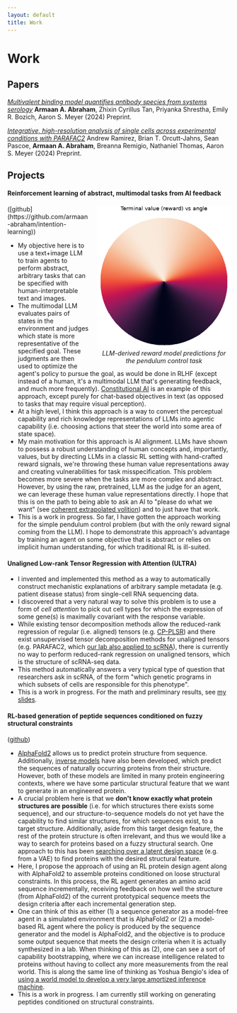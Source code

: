 ```yaml
---
layout: default
title: Work
---
```


# Work

## Papers

*[Multivalent binding model quantifies antibody species from systems
serology](https://www.biorxiv.org/content/10.1101/2024.07.05.602296v1)* __Armaan A.
Abraham__, Zhixin Cyrillus Tan, Priyanka Shrestha, Emily R. Bozich, Aaron S. Meyer (2024) Preprint.

_[Integrative, high-resolution analysis of single cells across experimental
conditions with
PARAFAC2](https://www.biorxiv.org/content/10.1101/2024.07.29.605698v1)_ Andrew
Ramirez, Brian T. Orcutt-Jahns, Sean Pascoe, __Armaan A. Abraham__, Breanna Remigio,
Nathaniel Thomas, Aaron S. Meyer (2024) Preprint.

## Projects

#### **Reinforcement learning of abstract, multimodal tasks from AI feedback**

<div style="float: right; margin-left: 20px; max-width: 300px">  
<img src="/assets/images/terminal_model.png" alt="Reward model visualization">
<figcaption style="text-align: center; font-style: italic;">LLM-derived reward model predictions for the pendulum control task</figcaption>
</div>
([github](https://github.com/armaan-abraham/intention-learning))

- My objective here is to use a text+image LLM to train agents to perform
abstract, arbitrary tasks that can be specified with human-interpretable text
and images.
- The multimodal LLM evaluates pairs of states in the environment and judges
which state is more representative of the specified goal. These judgments are
then used to optimize the agent's policy to pursue the goal, as would be done in
RLHF (except instead of a human, it's a multimodal LLM that's generating
feedback, and much more frequently). [Constitutional
AI](https://arxiv.org/abs/2212.08073) is an example of this approach, except
purely for chat-based objectives in text (as opposed to tasks that may require
visual perception).
- At a high level, I think this approach is a way to convert the perceptual
capability and rich knowledge representations of LLMs into agentic capability (i.e.
choosing actions that steer the world into some area of state space).
- My main motivation for this approach is AI alignment. LLMs have shown to
possess a robust understanding of human concepts and, importantly, values, but
by directing LLMs in a classic RL setting with hand-crafted reward signals,
we're throwing these human value representations away and creating
vulnerabilities for task misspecification. This problem becomes more severe when
the tasks are more complex and abstract. However, by using the raw, pretrained,
LLM as the judge for an agent, we can leverage these human value representations
directly. I hope that this is on the path to being able to ask an AI to "please
do what we want" (see [coherent extrapolated
volition](https://intelligence.org/files/CEV.pdf)) and to just have that work.
- This is a work in progress. So far, I have gotten the approach working for the
simple pendulum control problem (but with the only reward signal coming from the
LLM). I hope to demonstrate this approach's advantage by training an agent on
some objective that is abstract or relies on implicit human understanding, for
which traditional RL is ill-suited.

#### **Unaligned Low-rank Tensor Regression with Attention (ULTRA)**

- I invented and implemented this method as a way to automatically construct
mechanistic explanations of arbitrary sample metadata (e.g. patient disease
status) from single-cell RNA sequencing data.
- I discovered that a very natural way to solve this problem is to use a form of
*cell attention* to pick out cell types for which the expression of some gene(s) is maximally
covariant with the response variable.
- While existing tensor decomposition methods allow the reduced-rank
regression of regular (i.e. aligned) tensors (e.g.
[CP-PLSR](https://www.semanticscholar.org/paper/Multiway-calibration.-Multilinear-PLS-Bro/5d7a1f4c37d36b804183d4240a304d1539cf5551))
and there exist unsupervised tensor decomposition methods for unaligned
tensors (e.g. PARAFAC2, which [our lab also applied to
scRNA](https://www.biorxiv.org/content/10.1101/2024.07.29.605698v1)), there
is currently no way to perform reduced-rank regression on unaligned tensors,
which is the structure of scRNA-seq data.
- This method automatically answers a very typical type of question that
researchers ask in scRNA, of the form "which genetic programs in which subsets
of cells are responsible for this phenotype".
- This is a work in progress. For the math and preliminary results, see [my
slides](/assets/mm-presentation.key).

#### **RL-based generation of peptide sequences conditioned on fuzzy structural constraints**
([github](https://github.com/armaan-abraham/Qres))
- [AlphaFold2](https://www.nature.com/articles/s41586-021-03819-2) allows us to
predict protein structure from sequence. Additionally, [inverse
models](https://www.biorxiv.org/content/10.1101/2022.04.10.487779v2) have also
been developed, which predict the sequences of naturally occurring proteins from
their structure. However, both of these models are limited in many protein
engineering contexts, where we have some particular structural feature that we
want to generate in an engineered protein. 
- A crucial problem here is that we __don't know exactly what protein structures
are possible__ (i.e. for which structures there exists some sequence), and our
structure-to-sequence models do not yet have the capability to find similar
structures, for which sequences exist, to a target structure. Additionally,
aside from this target design feature, the rest of the protein structure is often
irrelevant, and thus we would like a way to search for proteins based on a fuzzy
structural search.  One approach to this has been [searching over a latent
design
space](https://journals.plos.org/ploscompbiol/article?id=10.1371/journal.pcbi.1010271)
(e.g. from a VAE) to find proteins with the desired structural feature.
- Here, I propose the approach of using an RL protein design agent along with
AlphaFold2 to assemble proteins conditioned on loose structural constraints. In
this process, the RL agent generates an amino acid sequence incrementally,
receiving feedback on how well the structure (from AlphaFold2) of the current
prototypical sequence meets the design criteria after each incremental
generation step.
- One can think of this as either (1) a sequence generator as a model-free agent
in a simulated environment that is AlphaFold2 or (2) a model-based RL agent
where the policy is produced by the sequence generator and the model is
AlphaFold2, and the objective is to produce some output sequence that meets the
design criteria when it is actually synthesized in a lab. When thinking of this
as (2), one can see a sort of capability bootstrapping, where we can increase
intelligence related to proteins without having to collect any more measurements
from the real world. This is along the same line of thinking as Yoshua Bengio's
idea of [using a world model to develop a very large amortized inference
machine](https://yoshuabengio.org/2023/03/21/scaling-in-the-service-of-reasoning-model-based-ml/).
- This is a work in progress. I am currently still working on generating
peptides conditioned on structural constraints.
